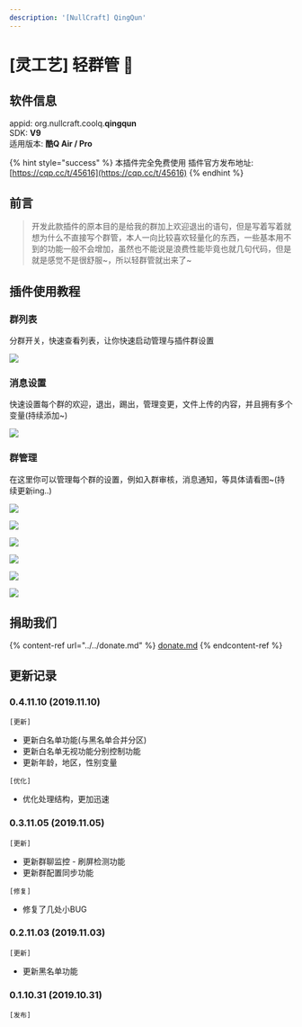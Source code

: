```yaml
---
description: '[NullCraft] QingQun'
---
```


# \[灵工艺] 轻群管 🔧

## 软件信息

appid: org.nullcraft.coolq.**qingqun**\
SDK: **V9**\
适用版本: **酷Q Air / Pro**

{% hint style="success" %}
本插件完全免费使用  插件官方发布地址:[https://cqp.cc/t/45616](https://cqp.cc/t/45616)
{% endhint %}

## 前言

> 开发此款插件的原本目的是给我的群加上欢迎退出的语句，但是写着写着就想为什么不直接写个群管，本人一向比较喜欢轻量化的东西，一些基本用不到的功能一般不会增加，虽然也不能说是浪费性能毕竟也就几句代码，但是就是感觉不是很舒服\~，所以轻群管就出来了\~

## 插件使用教程

### 群列表

分群开关，快速查看列表，让你快速启动管理与插件群设置

![](../../.gitbook/assets/qingqun\_1.png)

### 消息设置

快速设置每个群的欢迎，退出，踢出，管理变更，文件上传的内容，并且拥有多个变量(持续添加\~)

![](../../.gitbook/assets/qingqun\_2.png)

### 群管理

在这里你可以管理每个群的设置，例如入群审核，消息通知，等具体请看图\~(持续更新ing..)

![](../../.gitbook/assets/qingqun\_3.png)

![](../../.gitbook/assets/qingqun\_4.png)

![](../../.gitbook/assets/qingqun\_5.png)

![](../../.gitbook/assets/qingqun\_6.png)

![](../../.gitbook/assets/qingqun\_7.png)

![](../../.gitbook/assets/qingqun\_8.png)

## 捐助我们

{% content-ref url="../../donate.md" %}
[donate.md](../../donate.md)
{% endcontent-ref %}

## 更新记录

### 0.4.11.10 (2019.11.10)

`[更新]`

* 更新白名单功能(与黑名单合并分区)
* 更新白名单无视功能分别控制功能
* 更新年龄，地区，性别变量

`[优化]`

* 优化处理结构，更加迅速

### 0.3.11.05 (2019.11.05)

`[更新]`

* 更新群聊监控 - 刷屏检测功能
* 更新群配置同步功能

`[修复]`

* 修复了几处小BUG

### 0.2.11.03 (2019.11.03)

`[更新]`

* 更新黑名单功能

### 0.1.10.31 (2019.10.31)

`[发布]`
